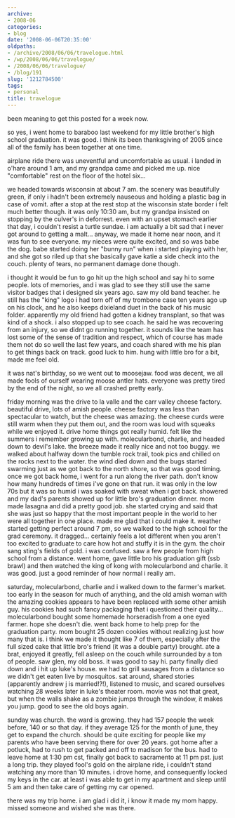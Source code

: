 ```yaml
---
archive:
- 2008-06
categories:
- blog
date: '2008-06-06T20:35:00'
oldpaths:
- /archive/2008/06/06/travelogue.html
- /wp/2008/06/06/travelogue/
- /2008/06/06/travelogue/
- /blog/191
slug: '1212784500'
tags:
- personal
title: travelogue
---
```


been meaning to get this posted for a week now.

so yes, i went home to baraboo last weekend for my little brother's high
school graduation. it was good. i think its been thanksgiving of 2005
since all of the family has been together at one time.

airplane ride there was uneventful and uncomfortable as usual. i landed in
o'hare around 1 am, and my grandpa came and picked me up. nice
"comfortable" rest on the floor of the hotel six... 

we headed towards wisconsin at about 7 am. the scenery was beautifully
green, if only i hadn't been extremely nauseous and holding a plastic bag
in case of vomit. after a stop at the rest stop at the wisconsin state
border i felt much better though. it was only 10:30 am, but my grandpa
insisted on stopping by the culver's in deforrest. even with an upset
stomach earlier that day, i couldn't resist a turtle sundae. i am actually
a bit sad that i never got around to getting a malt... anyway, we made it
home near noon, and it was fun to see everyone. my nieces were quite
excited, and so was babe the dog. babe started doing her "bunny run" when
i started playing with her, and she got so riled up that she basically
gave katie a side check into the couch. plenty of tears, no permanent
damage done though.

i thought it would be fun to go hit up the high school and say hi to some
people. lots of memories, and i was glad to see they still use the same
visitor badges that i designed six years ago. saw my old band teacher. he
still has the "king" logo i had torn off of my trombone case ten years ago
up on his clock, and he also keeps dixieland duet in the back of his music
folder. apparently my old friend had gotten a kidney transplant, so that
was kind of a shock. i also stopped up to see coach. he said he was
recovering from an injury, so we didnt go running together. it sounds like
the team has lost some of the sense of tradition and respect, which of
course has made them not do so well the last few years, and coach shared
with me his plan to get things back on track. good luck to him. hung with
little bro for a bit, made me feel old.

it was nat's birthday, so we went out to moosejaw. food was decent, we all
made fools of ourself wearing moose antler hats. everyone was pretty tired
by the end of the night, so we all crashed pretty early.

friday morning was the drive to la valle and the carr valley cheese
factory. beautiful drive, lots of amish people. cheese factory was less
than spectacular to watch, but the cheese was amazing. the cheese curds
were still warm when they put them out, and the room was loud with squeaks
while we enjoyed it. drive home things got really humid. felt like the
summers i remember growing up with. molecularbond, charlie, and headed
down to devil's lake. the breeze made it really nice and not too buggy. we
walked about halfway down the tumble rock trail, took pics and chilled on
the rocks next to the water. the wind died down and the bugs started
swarming just as we got back to the north shore, so that was good timing.
once we got back home, i went for a run along the river path. don't know
how many hundreds of times i've gone on that run. it was only in the low
70s but it was so humid i was soaked with sweat when i got back. showered
and my dad's parents showed up for little bro's graduation dinner. mom
made lasagna and did a pretty good job. she started crying and said that
she was just so happy that the most important people in the world to her
were all together in one place. made me glad that i could make it. weather
started getting perfect around 7 pm, so we walked to the high school for
the grad ceremony. it dragged... certainly feels a lot different when you
aren't too excited to graduate to care how hot and stuffy it is in the
gym. the choir sang sting's fields of gold. i was confused. saw a few
people from high school from a distance. went home, gave little bro his
graduation gift (ssb brawl) and then watched the king of kong with
molecularbond and charlie. it was good. just a good reminder of how normal
i really am.

saturday, molecularbond, charlie and i walked down to the farmer's market.
too early in the season for much of anything, and the old amish woman with
the amazing cookies appears to have been replaced with some other amish
guy. his cookies had such fancy packaging that i questioned their
quality... molecularbond bought some homemade horseradish from a one eyed
farmer. hope she doesn't die. went back home to help prep for the
graduation party. mom bought 25 dozen cookies without realizing just how
many that is. i think we made it thought like 7 of them, especially after
the full sized cake that little bro's friend (it was a double party)
brought. ate a brat, enjoyed it greatly, fell asleep on the couch while
surrounded by a ton of people. saw glen, my old boss. it was good to say
hi. party finally died down and i hit up luke's house. we had to grill
sausages from a distance so we didn't get eaten live by mosquitos. sat
around, shared stories (apparently andrew j is married!?!), listened to
music, and scared ourselves watching 28 weeks later in luke's theater
room. movie was not that great, but when the walls shake as a zombie jumps
through the window, it makes you jump. good to see the old boys again.

sunday was church. the ward is growing. they had 157 people the week
before, 140 or so that day. if they average 125 for the month of june,
they get to expand the church. should be quite exciting for people like my
parents who have been serving there for over 20 years. got home after
a potluck, had to rush to get packed and off to madison for the bus. had
to leave home at 1:30 pm cst, finally got back to sacramento at 11 pm pst.
just a long trip. they played fool's gold on the airplane ride, i couldn't
stand watching any more than 10 minutes. i drove home, and consequently
locked my keys in the car. at least i was able to get in my apartment and
sleep until 5 am and then take care of getting my car opened.

there was my trip home. i am glad i did it, i know it made my mom happy.
missed someone and wished she was there.

